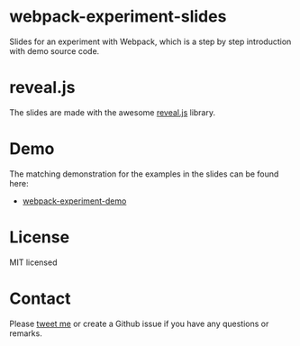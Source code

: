 # webpack-experiment-slides
Slides for an experiment with Webpack, which is a step by step introduction with demo source code.

# reveal.js 
The slides are made with the awesome [reveal.js](https://github.com/hakimel/reveal.js) library.

# Demo
The matching demonstration for the examples in the slides can be found here:
- [webpack-experiment-demo](https://github.com/alp82/webpack-experiment-demo)

# License
MIT licensed

# Contact
Please [tweet me](https://twitter.com/alperortac) or create a Github issue if you have any questions or remarks.